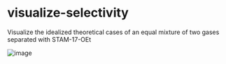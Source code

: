 # visualize-selectivity
Visualize the idealized theoretical cases of an equal mixture of two gases separated with STAM-17-OEt


![image](https://user-images.githubusercontent.com/48795507/148334935-0c2fb6a8-f682-4a3b-9ca2-a479561cabca.png)
